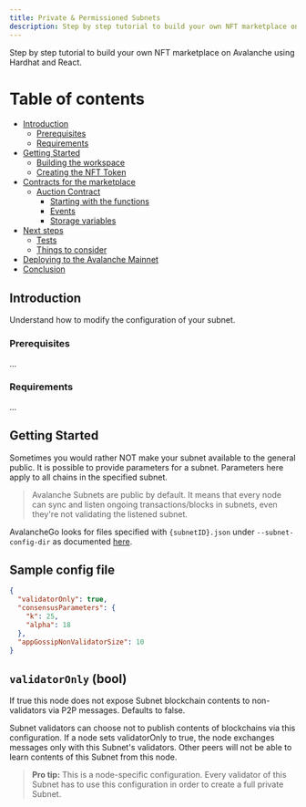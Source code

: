```yaml
---
title: Private & Permissioned Subnets
description: Step by step tutorial to build your own NFT marketplace on Avalanche using Hardhat and React.
---
```


Step by step tutorial to build your own NFT marketplace on Avalanche using Hardhat and React.

# Table of contents

- [Introduction](#introduction)
  - [Prerequisites](#prerequisites)
  - [Requirements](#requirements)
- [Getting Started](#getting-started)
  - [Building the workspace](#building-the-workspace)
  - [Creating the NFT Token](#creating-the-nft-token)
- [Contracts for the marketplace](#contracts-for-the-marketplace)
  - [Auction Contract](#auction-contract)
    - [Starting with the functions](#starting-with-the-functions)
    - [Events](#events)
    - [Storage variables](#storage-variables)
- [Next steps](#next-steps)
  - [Tests](#tests)
  - [Things to consider](#things-to-consider)
- [Deploying to the Avalanche Mainnet](#deploying-to-the-avalanche-mainnet)
- [Conclusion](#conclusion)

## Introduction

Understand how to modify the configuration of your subnet.

### Prerequisites

...

### Requirements

...

## Getting Started

Sometimes you would rather NOT make your subnet available to the general public. It is possible to provide parameters for a subnet. Parameters here apply to all chains in the specified subnet.

> Avalanche Subnets are public by default. It means that every node can sync and listen ongoing transactions/blocks in subnets, even they're not validating the listened subnet.

AvalancheGo looks for files specified with `{subnetID}.json` under `--subnet-config-dir` as documented [here](https://docs.avax.network/nodes/maintain/avalanchego-config-flags#subnet-configs).

## Sample config file

```json
{
  "validatorOnly": true,
  "consensusParameters": {
    "k": 25,
    "alpha": 18
  },
  "appGossipNonValidatorSize": 10
}
```

## `validatorOnly` (bool)

If true this node does not expose Subnet blockchain contents to non-validators via P2P messages. Defaults to false.

Subnet validators can choose not to publish contents of blockchains via this configuration. If a node sets validatorOnly to true, the node exchanges messages only with this Subnet's validators. Other peers will not be able to learn contents of this Subnet from this node.

> __Pro tip:__ This is a node-specific configuration. Every validator of this Subnet has to use this configuration in order to create a full private Subnet.
